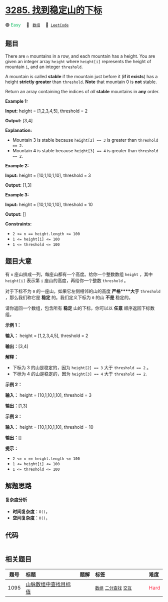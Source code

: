 # [3285. 找到稳定山的下标](https://leetcode.com/problems/find-indices-of-stable-mountains)

🟢 <font color=#15bd66>Easy</font>&emsp; 🔖&ensp; [`数组`](/tag/array.md)&emsp; 🔗&ensp;[`LeetCode`](https://leetcode.com/problems/find-indices-of-stable-mountains)

## 题目

There are `n` mountains in a row, and each mountain has a height. You are
given an integer array `height` where `height[i]` represents the height of
mountain `i`, and an integer `threshold`.

A mountain is called **stable** if the mountain just before it (**if it
exists**) has a height **strictly greater** than `threshold`. **Note** that
mountain 0 is **not** stable.

Return an array containing the indices of _all_ **stable** mountains in
**any** order.



**Example 1:**

**Input:** height = [1,2,3,4,5], threshold = 2

**Output:** [3,4]

**Explanation:**

  * Mountain 3 is stable because `height[2] == 3` is greater than `threshold == 2`.
  * Mountain 4 is stable because `height[3] == 4` is greater than `threshold == 2`.

**Example 2:**

**Input:** height = [10,1,10,1,10], threshold = 3

**Output:** [1,3]

**Example 3:**

**Input:** height = [10,1,10,1,10], threshold = 10

**Output:** []



**Constraints:**

  * `2 <= n == height.length <= 100`
  * `1 <= height[i] <= 100`
  * `1 <= threshold <= 100`


## 题目大意

有 `n` 座山排成一列，每座山都有一个高度。给你一个整数数组 `height` ，其中 `height[i]` 表示第 `i` 座山的高度，再给你一个整数
`threshold` 。

对于下标不为 `0` 的一座山，如果它左侧相邻的山的高度 **严格****大于**  `threshold` ，那么我们称它是 **稳定**
的。我们定义下标为 `0` 的山 **不是**  稳定的。

请你返回一个数组，包含所有 **稳定**  山的下标，你可以以 **任意**  顺序返回下标数组。



**示例 1：**

**输入：** height = [1,2,3,4,5], threshold = 2

**输出：**[3,4]

**解释：**

  * 下标为 3 的山是稳定的，因为 `height[2] == 3` 大于 `threshold == 2` 。
  * 下标为 4 的山是稳定的，因为 `height[3] == 4` 大于 `threshold == 2`.

**示例 2：**

**输入：** height = [10,1,10,1,10], threshold = 3

**输出：**[1,3]

**示例 3：**

**输入：** height = [10,1,10,1,10], threshold = 10

**输出：**[]



**提示：**

  * `2 <= n == height.length <= 100`
  * `1 <= height[i] <= 100`
  * `1 <= threshold <= 100`


## 解题思路

#### 复杂度分析

- **时间复杂度**：`O()`，
- **空间复杂度**：`O()`，

## 代码

```javascript

```

## 相关题目

<!-- prettier-ignore -->
| 题号 | 标题 | 题解 | 标签 | 难度 |
| :------: | :------ | :------: | :------ | :------ |
| 1095 | [山脉数组中查找目标值](https://leetcode.com/problems/find-in-mountain-array) |  |  [`数组`](/tag/array.md) [`二分查找`](/tag/binary-search.md) [`交互`](/tag/interactive.md) | <font color=#ff334b>Hard</font> |

<style>
.blue {
    background-color: #096dd9;
    padding: 0.25rem 0.5rem;
    margin: 0;
    font-size: 0.85em;
    border-radius: 3px;
    color: white;
    font-weight: 500;
}
table th:first-of-type { width: 10%; }
table th:nth-of-type(2) { width: 35%; }
table th:nth-of-type(3) { width: 10%; }
table th:nth-of-type(4) { width: 35%; }
table th:nth-of-type(5) { width: 10%; }
</style>
